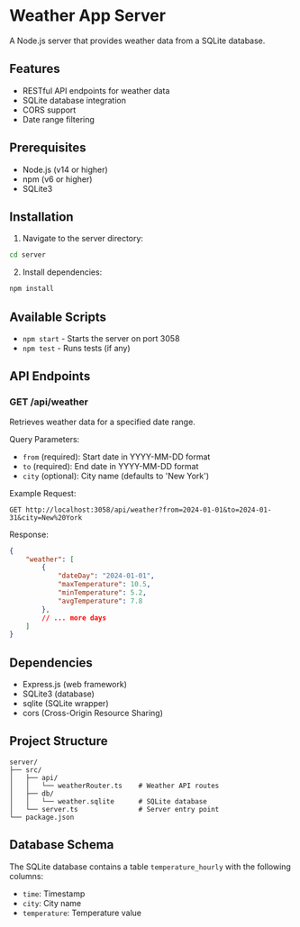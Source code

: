 # Weather App Server

A Node.js server that provides weather data from a SQLite database.

## Features

- RESTful API endpoints for weather data
- SQLite database integration
- CORS support
- Date range filtering

## Prerequisites

- Node.js (v14 or higher)
- npm (v6 or higher)
- SQLite3

## Installation

1. Navigate to the server directory:
```bash
cd server
```

2. Install dependencies:
```bash
npm install
```

## Available Scripts

- `npm start` - Starts the server on port 3058
- `npm test` - Runs tests (if any)

## API Endpoints

### GET /api/weather

Retrieves weather data for a specified date range.

Query Parameters:
- `from` (required): Start date in YYYY-MM-DD format
- `to` (required): End date in YYYY-MM-DD format
- `city` (optional): City name (defaults to 'New York')

Example Request:
```
GET http://localhost:3058/api/weather?from=2024-01-01&to=2024-01-31&city=New%20York
```

Response:
```json
{
    "weather": [
        {
            "dateDay": "2024-01-01",
            "maxTemperature": 10.5,
            "minTemperature": 5.2,
            "avgTemperature": 7.8
        },
        // ... more days
    ]
}
```

## Dependencies

- Express.js (web framework)
- SQLite3 (database)
- sqlite (SQLite wrapper)
- cors (Cross-Origin Resource Sharing)

## Project Structure

```
server/
├── src/
│   ├── api/
│   │   └── weatherRouter.ts    # Weather API routes
│   ├── db/
│   │   └── weather.sqlite      # SQLite database
│   └── server.ts               # Server entry point
└── package.json
```

## Database Schema

The SQLite database contains a table `temperature_hourly` with the following columns:
- `time`: Timestamp
- `city`: City name
- `temperature`: Temperature value 